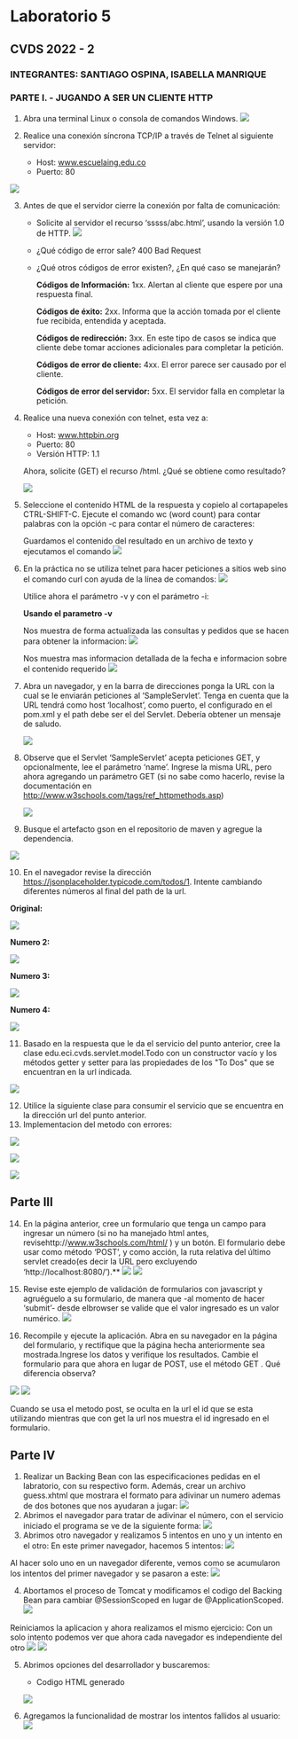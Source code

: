 # Laboratorio 5
## CVDS 2022 - 2
### INTEGRANTES: SANTIAGO OSPINA, ISABELLA MANRIQUE
### PARTE I. - JUGANDO A SER UN CLIENTE HTTP


1. Abra una terminal Linux o consola de comandos Windows.
![](resourcer/1.png)


2. Realice una conexión síncrona TCP/IP a través de Telnet al siguiente servidor:
   * Host: www.escuelaing.edu.co
   * Puerto: 80
   
![](resourcer/2.png)


3. Antes de que el servidor cierre la conexión por falta de comunicación:
    * Solicite al servidor el recurso ‘sssss/abc.html’,
      usando la versión 1.0 de HTTP.
   ![](resourcer/3.png)
    * ¿Qué código de error sale? 400 Bad Request
    * ¿Qué otros códigos de error existen?, ¿En qué caso se manejarán?
      
       **Códigos de Información:** 1xx. Alertan al cliente que espere por
       una respuesta final.
   
       **Códigos de éxito:** 2xx. Informa que la acción tomada por el
       cliente fue recibida, entendida y aceptada.
   
       **Códigos de redirección:** 3xx. En este tipo de casos se indica que
       cliente debe tomar acciones adicionales para completar la petición.
       
       **Códigos de error de cliente:** 4xx. El error parece ser causado
        por el cliente.

       **Códigos de error del servidor:** 5xx. El servidor falla en completar la petición.


4. Realice una nueva conexión con telnet, esta vez a:
   * Host: www.httpbin.org
   * Puerto: 80
   * Versión HTTP: 1.1

   Ahora, solicite (GET) el recurso /html. ¿Qué se obtiene como resultado?
   
   ![](resourcer/5.png)


5. Seleccione el contenido HTML de la respuesta y copielo al cortapapeles CTRL-SHIFT-C. Ejecute el comando wc (word count) para contar palabras con la
   opción -c para contar el número de caracteres:

   Guardamos el contenido del resultado en un archivo de texto y ejecutamos el comando
    ![](resourcer/4.png)


6. En la práctica no se utiliza telnet para hacer peticiones a sitios web sino el comando curl con ayuda de la línea de comandos:
   ![](resourcer/6.png)


   Utilice ahora el parámetro -v y con el parámetro -i:
    
   **Usando el parametro -v**

   Nos muestra de forma actualizada las consultas y pedidos que se hacen para obtener la informacion:
   ![](resourcer/7.png)
  
   Nos muestra mas informacion detallada de la fecha e informacion sobre el contenido requerido
   ![](resourcer/8.png)
   
7. Abra un navegador, y en la barra de direcciones ponga la URL con la cual se le enviarán peticiones al ‘SampleServlet’. Tenga en cuenta que la URL tendrá
   como host ‘localhost’, como puerto, el configurado en el pom.xml y el path debe ser el del Servlet. Debería obtener un mensaje de saludo.

   ![](resourcer/9.png)


8. Observe que el Servlet ‘SampleServlet’ acepta peticiones GET, y opcionalmente, lee el parámetro ‘name’. Ingrese la misma URL, pero ahora agregando
    un parámetro GET (si no sabe como hacerlo, revise la documentación en http://www.w3schools.com/tags/ref_httpmethods.asp)

   ![](resourcer/10.png)


9. Busque el artefacto gson en el repositorio de maven y agregue la dependencia.

 ![](resourcer/11.png)
 
10. En el navegador revise la dirección https://jsonplaceholder.typicode.com/todos/1. Intente cambiando diferentes números al final del path de la url.

**Original:**

 ![](resourcer/12.png)
 
**Numero 2:**

![](resourcer/13.png)

**Numero 3:**

![](resourcer/14.png)

**Numero 4:**

![](resourcer/15.png)

11. Basado en la respuesta que le da el servicio del punto anterior, cree la clase edu.eci.cvds.servlet.model.Todo con un constructor vacío y los
métodos getter y setter para las propiedades de los "To Dos" que se encuentran en la url indicada.

![](resourcer/16.png)

12. Utilice la siguiente clase para consumir el servicio que se encuentra en la dirección url del punto anterior.
13. Implementacion del metodo con errores:

![](resourcer/17.png)

![](resourcer/18.png)

![](resourcer/19.png)

## Parte III
14. En la página anterior, cree un formulario que tenga un campo para ingresar un número (si no ha manejado html antes, revisehttp://www.w3schools.com/html/ ) y un botón. El formulario debe usar como método ‘POST’, y como acción, la ruta relativa del último servlet creado(es decir la URL pero excluyendo ‘http://localhost:8080/’).**
![](resourcer/21.png)
![](resourcer/20.png)

15. Revise este ejemplo de validación de formularios con javascript y agruéguelo a su formulario, de manera que -al momento de hacer ‘submit’- desde elbrowser se valide que el valor ingresado es un valor numérico.
![](resourcer/22.png)

16. Recompile y ejecute la aplicación. Abra en su navegador en la página del formulario, y rectifique que la página hecha anteriormente sea mostrada.Ingrese los datos y verifique los resultados. Cambie el formulario para que ahora en lugar de POST, use el método GET . Qué diferencia observa?

![](resourcer/23.png)
![](resourcer/24.png)

Cuando se usa el metodo post, se oculta en la url el id que se esta utilizando mientras que con get la url nos muestra el id ingresado en el formulario.

## Parte IV
1. Realizar un Backing Bean con las especificaciones pedidas en el labratorio, con su respectivo form. Además, crear un archivo guess.xhtml que mostrara el formato para adivinar un numero ademas de dos botones que nos ayudaran a jugar:
![](resourcer/25.png)
2. Abrimos el navegador para tratar de adivinar el número, con el servicio iniciado el programa se ve de la siguiente forma:
![](resourcer/26.png)
3. Abrimos otro navegador y realizamos 5 intentos en uno y un intento en el otro:
En este primer navegador, hacemos 5 intentos:
![](resourcer/27.png)

Al hacer solo uno en un navegador diferente, vemos como se acumularon los intentos del primer navegador y se pasaron a este:
![](resourcer/28.png)

4. Abortamos el proceso de Tomcat y modificamos el codigo del Backing Bean para cambiar @SessionScoped en lugar de @ApplicationScoped.
![](resourcer/29.png)

Reiniciamos la aplicacion y ahora realizamos el mismo ejercicio:
Con un solo intento podemos ver que ahora cada navegador es independiente del otro
![](resourcer/30.png)
![](resourcer/31.png)

5. Abrimos opciones del desarrollador y buscaremos:
   * Codigo HTML generado
   
   ![](resourcer/32.png)
   
6. Agregamos la funcionalidad de mostrar los intentos fallidos al usuario:
![](resourcer/33.png)
